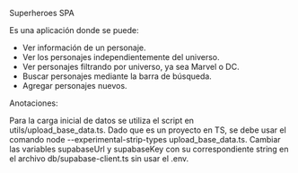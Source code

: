 Superheroes SPA

Es una aplicación donde se puede:
- Ver información de un personaje.
- Ver los personajes independientemente del universo.
- Ver personajes filtrando por universo, ya sea Marvel o DC.
- Buscar personajes mediante la barra de búsqueda.
- Agregar personajes nuevos.

Anotaciones:

Para la carga inicial de datos se utiliza el script en utils/upload_base_data.ts.
Dado que es un proyecto en TS, se debe usar el comando node --experimental-strip-types upload_base_data.ts.
Cambiar las variables supabaseUrl y supabaseKey con su correspondiente string en el archivo db/supabase-client.ts sin usar el .env.
